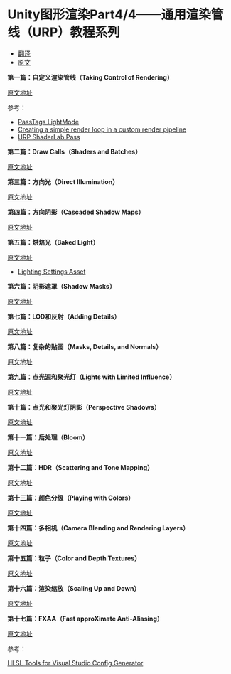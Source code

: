 # Unity图形渲染Part4/4——通用渲染管线（URP）教程系列

* [翻译](https://zhuanlan.zhihu.com/p/333275514)
* [原文](https://catlikecoding.com/unity/tutorials/custom-srp/)

**第一篇：自定义渲染管线（Taking Control of Rendering）**

[原文地址](https://catlikecoding.com/unity/tutorials/custom-srp/custom-render-pipeline/)

参考：

* [PassTags LightMode](https://docs.unity3d.com/Manual/SL-PassTags.html)
* [Creating a simple render loop in a custom render pipeline](https://docs.unity3d.com/Manual/srp-creating-simple-render-loop.html)
* [URP ShaderLab Pass](https://docs.unity3d.com/Packages/com.unity.render-pipelines.universal@11.0/manual/urp-shaders/urp-shaderlab-pass-tags.html#urp-pass-tags-lightmode)

**第二篇：Draw Calls（Shaders and Batches）**

[原文地址](https://catlikecoding.com/unity/tutorials/custom-srp/custom-render-pipeline/)

**第三篇：方向光（Direct Illumination）**

[原文地址](https://catlikecoding.com/unity/tutorials/custom-srp/directional-lights/)

**第四篇：方向阴影（Cascaded Shadow Maps）**

[原文地址](https://catlikecoding.com/unity/tutorials/custom-srp/directional-shadows/)

**第五篇：烘焙光（Baked Light）**

[原文地址](https://catlikecoding.com/unity/tutorials/custom-srp/baked-light/)

* [Lighting Settings Asset](https://docs.unity3d.com/Manual/class-LightingSettings.html)

**第六篇：阴影遮罩（Shadow Masks）**

[原文地址](https://catlikecoding.com/unity/tutorials/custom-srp/shadow-masks/)

**第七篇：LOD和反射（Adding Details）**

[原文地址](https://catlikecoding.com/unity/tutorials/custom-srp/lod-and-reflections/)

**第八篇：复杂的贴图（Masks, Details, and Normals）**

[原文地址](https://catlikecoding.com/unity/tutorials/custom-srp/complex-maps/)

**第九篇：点光源和聚光灯（Lights with Limited Influence）**

[原文地址]([原文地址](https://catlikecoding.com/unity/tutorials/custom-srp/complex-maps/))

**第十篇：点光和聚光灯阴影（Perspective Shadows）**

[原文地址](https://catlikecoding.com/unity/tutorials/custom-srp/point-and-spot-shadows/)

**第十一篇：后处理（Bloom）**

[原文地址](https://catlikecoding.com/unity/tutorials/custom-srp/post-processing/)

**第十二篇：HDR（Scattering and Tone Mapping）**

[原文地址](https://catlikecoding.com/unity/tutorials/custom-srp/hdr/)

**第十三篇：颜色分级（Playing with Colors）**

[原文地址](https://catlikecoding.com/unity/tutorials/custom-srp/color-grading/)

**第十四篇：多相机（Camera Blending and Rendering Layers）**

[原文地址](https://catlikecoding.com/unity/tutorials/custom-srp/multiple-cameras/)

**第十五篇：粒子（Color and Depth Textures）**

[原文地址](https://catlikecoding.com/unity/tutorials/custom-srp/particles/)

**第十六篇：渲染缩放（Scaling Up and Down）**

[原文地址](https://catlikecoding.com/unity/tutorials/custom-srp/render-scale/)

**第十七篇：FXAA（Fast approXimate Anti-Aliasing）**

[原文地址](https://catlikecoding.com/unity/tutorials/custom-srp/fxaa/)



参考：

[HLSL Tools for Visual Studio Config Generator](https://github.com/hecomi/HLSLToolsForVisualStudioConfigGenerator)
